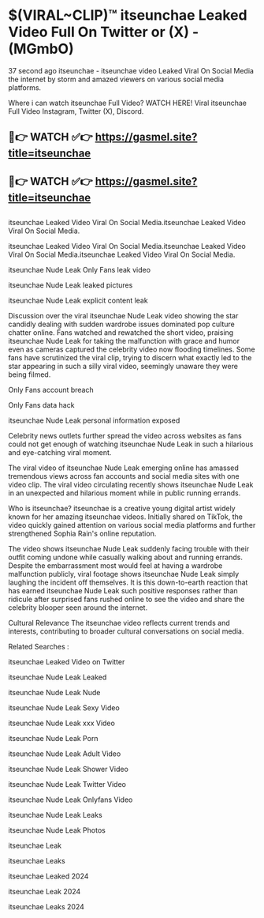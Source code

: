# $(VIRAL~CLIP)™ itseunchae Leaked Video Full On Twitter or (X) -(MGmbO)
37 second ago itseunchae - itseunchae video Leaked Viral On Social Media the internet by storm and amazed viewers on various social media platforms.

Where i can watch itseunchae Full Video? WATCH HERE! Viral itseunchae Full Video Instagram, Twitter (X), Discord.

## 🔴👉 WATCH ✅👉 https://gasmel.site?title=itseunchae
## 🔴👉 WATCH ✅👉 https://gasmel.site?title=itseunchae
##
itseunchae Leaked Video Viral On Social Media.itseunchae Leaked Video Viral On Social Media.

itseunchae Leaked Video Viral On Social Media.itseunchae Leaked Video Viral On Social Media.itseunchae Leaked Video Viral On Social Media.

itseunchae Nude Leak Only Fans leak video

itseunchae Nude Leak leaked pictures

itseunchae Nude Leak explicit content leak

Discussion over the viral itseunchae Nude Leak video showing the star candidly dealing with sudden wardrobe issues dominated pop culture chatter online. Fans watched and rewatched the short video, praising itseunchae Nude Leak for taking the malfunction with grace and humor even as cameras captured the celebrity video now flooding timelines. Some fans have scrutinized the viral clip, trying to discern what exactly led to the star appearing in such a silly viral video, seemingly unaware they were being filmed.


Only Fans account breach

Only Fans data hack

itseunchae Nude Leak personal information exposed

Celebrity news outlets further spread the video across websites as fans could not get enough of watching itseunchae Nude Leak in such a hilarious and eye-catching viral moment.


The viral video of itseunchae Nude Leak emerging online has amassed tremendous views across fan accounts and social media sites with one video clip. The viral video circulating recently shows itseunchae Nude Leak in an unexpected and hilarious moment while in public running errands.


Who is itseunchae? itseunchae is a creative young digital artist widely known for her amazing itseunchae videos. Initially shared on TikTok, the video quickly gained attention on various social media platforms and further strengthened Sophia Rain's online reputation.

The video shows itseunchae Nude Leak suddenly facing trouble with their outfit coming undone while casually walking about and running errands. Despite the embarrassment most would feel at having a wardrobe malfunction publicly, viral footage shows itseunchae Nude Leak simply laughing the incident off themselves. It is this down-to-earth reaction that has earned itseunchae Nude Leak such positive responses rather than ridicule after surprised fans rushed online to see the video and share the celebrity blooper seen around the internet.

Cultural Relevance The itseunchae video reflects current trends and interests, contributing to broader cultural conversations on social media.

Related Searches :

itseunchae Leaked Video on Twitter

itseunchae Nude Leak Leaked

itseunchae Nude Leak Nude

itseunchae Nude Leak Sexy Video

itseunchae Nude Leak xxx Video

itseunchae Nude Leak Porn

itseunchae Nude Leak Adult Video

itseunchae Nude Leak Shower Video

itseunchae Nude Leak Twitter Video

itseunchae Nude Leak Onlyfans Video

itseunchae Nude Leak Leaks

itseunchae Nude Leak Photos

itseunchae Leak

itseunchae Leaks

itseunchae Leaked 2024

itseunchae Leak 2024

itseunchae Leaks 2024
